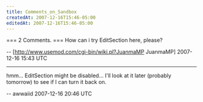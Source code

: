 ```yaml
---
title: Comments_on_Sandbox
createdAt: 2007-12-16T15:46-05:00
editedAt: 2007-12-16T15:46-05:00
---
```


=== 2 Comments. ===
How can i try EditSection here, please?

-- [http://www.usemod.com/cgi-bin/wiki.pl?JuanmaMP JuanmaMP] 2007-12-16 15:43 UTC


----

hmm... EditSection might be disabled... I'll look at it later (probably tomorrow) to see if I can turn it back on.

-- awwaiid 2007-12-16 20:46 UTC


